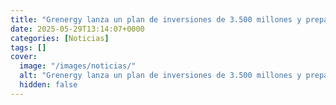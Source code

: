 ```yaml
---
title: "Grenergy lanza un plan de inversiones de 3.500 millones y prepara sus primeros proyectos de baterías en España"
date: 2025-05-29T13:14:07+0000
categories: [Noticias]
tags: []
cover:
  image: "/images/noticias/"
  alt: "Grenergy lanza un plan de inversiones de 3.500 millones y prepara sus primeros proyectos de baterías en España"
  hidden: false
---
```



